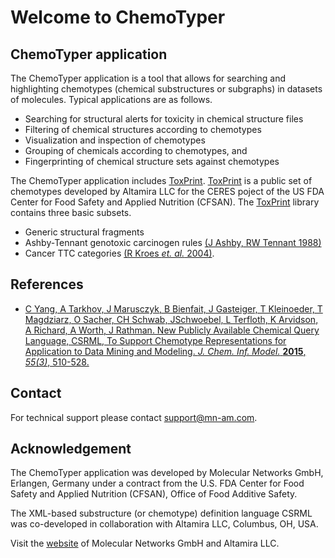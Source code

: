 # Welcome to ChemoTyper

## ChemoTyper application

The ChemoTyper application is a tool that allows for searching and highlighting chemotypes (chemical substructures or subgraphs) in datasets of molecules. Typical applications are as follows.

*   Searching for structural alerts for toxicity in chemical structure files
*   Filtering of chemical structures according to chemotypes
*   Visualization and inspection of chemotypes
*   Grouping of chemicals according to chemotypes, and
*   Fingerprinting of chemical structure sets against chemotypes

The ChemoTyper application includes [​ToxPrint](https://toxprint.org). [​ToxPrint](https://toxprint.org) is a public set of chemotypes developed by Altamira LLC for the CERES poject of the US FDA Center for Food Safety and Applied Nutrition (CFSAN). The [​ToxPrint](https://toxprint.org) library contains three basic subsets.

*   Generic structural fragments
*   Ashby-Tennant genotoxic carcinogen rules [​(J Ashby, RW Tennant 1988)](http://dx.doi.org/10.1016/0165-1218(88)90114-0)
*   Cancer TTC categories [​(R Kroes *et. al.* 2004)](http://dx.doi.org/10.1016/j.fct.2003.08.006).

## References

*   [​C Yang, A Tarkhov, J Marusczyk, B Bienfait, J Gasteiger, T Kleinoeder, T Magdziarz, O Sacher, CH Schwab, JSchwoebel, L Terfloth, K Arvidson, A Richard, A Worth, J Rathman. New Publicly Available Chemical Query Language, CSRML, To Support Chemotype Representations for Application to Data Mining and Modeling. *J. Chem. Inf. Model.* **2015**, *55(3)*, 510-528.](http://pubs.acs.org/doi/abs/10.1021/ci500667v)

## Contact

For technical support please contact [​support@mn-am.com](mailto:support@mn-am.com).

## Acknowledgement

The ChemoTyper application was developed by Molecular Networks GmbH, Erlangen, Germany under a contract from the U.S. FDA Center for Food Safety and Applied Nutrition (CFSAN), Office of Food Additive Safety.

The XML-based substructure (or chemotype) definition language CSRML was co-developed in collaboration with Altamira LLC, Columbus, OH, USA.

Visit the [​website](https://www.mn-am.com) of Molecular Networks GmbH and Altamira LLC.
